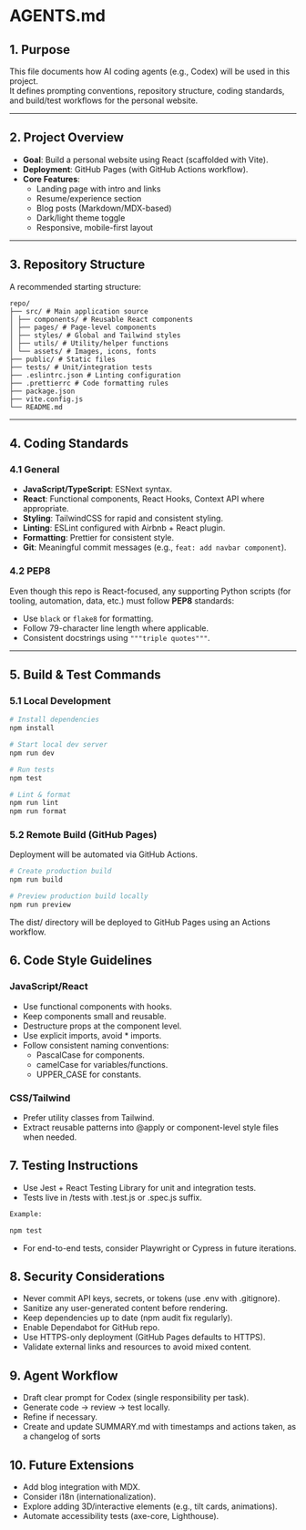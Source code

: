 # AGENTS.md

## 1. Purpose
This file documents how AI coding agents (e.g., Codex) will be used in this project.  
It defines prompting conventions, repository structure, coding standards, and build/test workflows for the personal website.

---

## 2. Project Overview
- **Goal**: Build a personal website using React (scaffolded with Vite).  
- **Deployment**: GitHub Pages (with GitHub Actions workflow).  
- **Core Features**:
  - Landing page with intro and links
  - Resume/experience section
  - Blog posts (Markdown/MDX-based)
  - Dark/light theme toggle
  - Responsive, mobile-first layout

---

## 3. Repository Structure
A recommended starting structure:

```
repo/
├── src/ # Main application source
│ ├── components/ # Reusable React components
│ ├── pages/ # Page-level components
│ ├── styles/ # Global and Tailwind styles
│ ├── utils/ # Utility/helper functions
│ └── assets/ # Images, icons, fonts
├── public/ # Static files
├── tests/ # Unit/integration tests
├── .eslintrc.json # Linting configuration
├── .prettierrc # Code formatting rules
├── package.json
├── vite.config.js
└── README.md
```

---

## 4. Coding Standards

### 4.1 General
- **JavaScript/TypeScript**: ESNext syntax.
- **React**: Functional components, React Hooks, Context API where appropriate.
- **Styling**: TailwindCSS for rapid and consistent styling.
- **Linting**: ESLint configured with Airbnb + React plugin.
- **Formatting**: Prettier for consistent style.
- **Git**: Meaningful commit messages (e.g., `feat: add navbar component`).

### 4.2 PEP8
Even though this repo is React-focused, any supporting Python scripts (for tooling, automation, data, etc.) must follow **PEP8** standards:
- Use `black` or `flake8` for formatting.
- Follow 79-character line length where applicable.
- Consistent docstrings using `"""triple quotes"""`.

---

## 5. Build & Test Commands

### 5.1 Local Development
```bash
# Install dependencies
npm install

# Start local dev server
npm run dev

# Run tests
npm test

# Lint & format
npm run lint
npm run format
```

### 5.2 Remote Build (GitHub Pages)

Deployment will be automated via GitHub Actions.

```bash
# Create production build
npm run build

# Preview production build locally
npm run preview
```

The dist/ directory will be deployed to GitHub Pages using an Actions workflow.

## 6. Code Style Guidelines
### JavaScript/React
- Use functional components with hooks.
- Keep components small and reusable.
- Destructure props at the component level.
- Use explicit imports, avoid * imports.
- Follow consistent naming conventions:
    - PascalCase for components.
    - camelCase for variables/functions.
    - UPPER_CASE for constants.

### CSS/Tailwind
- Prefer utility classes from Tailwind.
- Extract reusable patterns into @apply or component-level style files when needed.


## 7. Testing Instructions

- Use Jest + React Testing Library for unit and integration tests.
- Tests live in /tests with .test.js or .spec.js suffix.

```bash
Example:

npm test
```

- For end-to-end tests, consider Playwright or Cypress in future iterations.



## 8. Security Considerations
- Never commit API keys, secrets, or tokens (use .env with .gitignore).
- Sanitize any user-generated content before rendering.
- Keep dependencies up to date (npm audit fix regularly).
- Enable Dependabot for GitHub repo.
- Use HTTPS-only deployment (GitHub Pages defaults to HTTPS).
- Validate external links and resources to avoid mixed content.

## 9. Agent Workflow
- Draft clear prompt for Codex (single responsibility per task).
- Generate code → review → test locally.
- Refine if necessary.
- Create and update SUMMARY.md with timestamps and actions taken, as a changelog of sorts

## 10. Future Extensions
- Add blog integration with MDX.
- Consider i18n (internationalization).
- Explore adding 3D/interactive elements (e.g., tilt cards, animations).
- Automate accessibility tests (axe-core, Lighthouse).